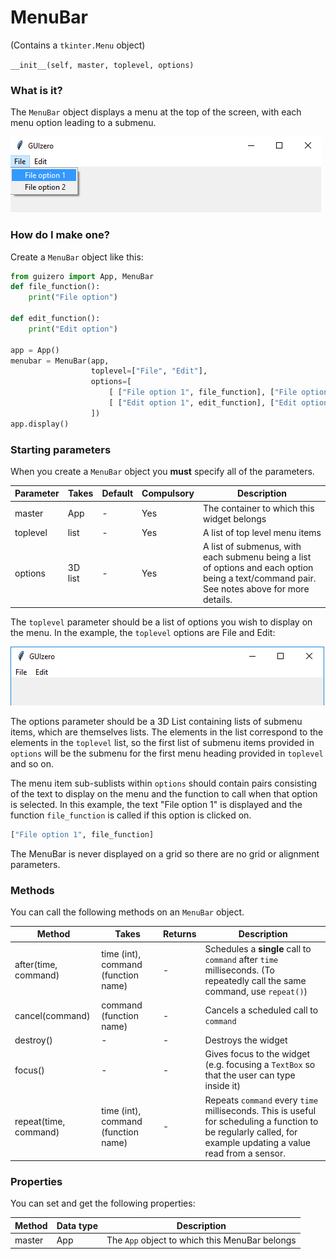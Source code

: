 # MenuBar

(Contains a `tkinter.Menu` object)

`__init__(self, master, toplevel, options)`

### What is it?
The `MenuBar` object displays a menu at the top of the screen, with each menu option leading to a submenu.

![MenuBar on Windows](images/menubar_windows.png)

### How do I make one?

Create a `MenuBar` object like this:

```python
from guizero import App, MenuBar
def file_function():
    print("File option")

def edit_function():
    print("Edit option")

app = App()
menubar = MenuBar(app,
                  toplevel=["File", "Edit"],
                  options=[
                      [ ["File option 1", file_function], ["File option 2", file_function] ],
                      [ ["Edit option 1", edit_function], ["Edit option 2", edit_function] ]
                  ])
app.display()
```


### Starting parameters

When you create a `MenuBar` object you **must** specify all of the parameters.

| Parameter | Takes | Default | Compulsory | Description                         |
| --------- | --------- | ------- | ---------- | -------------------------|
| master    | App   | - | Yes       | The container to which this widget belongs
| toplevel   | list    | -  | Yes         | A list of top level menu items |
| options | 3D list | - | Yes   | A list of submenus, with each submenu being a list of options and each option being a text/command pair. See notes above for more details. |

The `toplevel` parameter should be a list of options you wish to display on the menu. In the example, the `toplevel` options are File and Edit:

![Top level menu on Windows](images/toplevel_windows.png)

The options parameter should be a 3D List containing lists of submenu items, which are themselves lists. The elements in the list correspond to the elements in the `toplevel` list, so the first list of submenu items provided in `options` will be the submenu for the first menu heading provided in `toplevel` and so on.

The menu item sub-sublists within `options` should contain pairs consisting of the text to display on the menu and the function to call when that option is selected. In this example, the text "File option 1" is displayed and the function `file_function` is called if this option is clicked on.

```python
["File option 1", file_function]
```

The MenuBar is never displayed on a grid so there are no grid or alignment parameters.

### Methods

You can call the following methods on an `MenuBar` object.

| Method        | Takes     | Returns    | Description                |
| ------------- | ------------- | ---------- | -------------------------- |
| after(time, command)   | time (int), command (function name)   | -          | Schedules a **single** call to `command` after `time` milliseconds. (To repeatedly call the same command, use `repeat()`)  |
| cancel(command)   | command (function name) | -          | Cancels a scheduled call to `command`    |
| destroy()   | -  | -          | Destroys the widget    |
| focus()  | -  | -          | Gives focus to the widget (e.g. focusing a `TextBox` so that the user can type inside it)  |
| repeat(time, command)  | time (int), command (function name)  | -          | Repeats `command` every `time` milliseconds. This is useful for scheduling a function to be regularly called, for example updating a value read from a sensor.   |


### Properties

You can set and get the following properties:

| Method        | Data type   | Description                |
| ------------- | ----------- | -------------------------- |
| master       | App     | The `App` object to which this MenuBar belongs |

